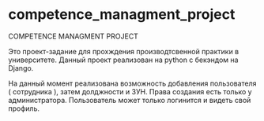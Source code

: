 # competence_managment_project

COMPETENCE MANAGMENT PROJECT

Это проект-задание для прохждения производтсвенной практики в университете.
Данный проект реализован на python  с бекэндом на Django.

На данный момент реализована возможность добавления пользователя ( сотрудника ), затем долджности и ЗУН. 
Права создания есть только у администратора.
Пользователь может только логинится и видеть свой профиль.
